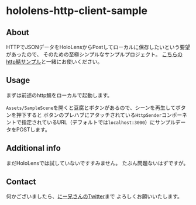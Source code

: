 # hololens-http-client-sample

## About

HTTPでJSONデータをHoloLensからPostしてローカルに保存したいという要望があったので、
そのための至極シンプルなサンプルプロジェクト。
[こちらのhttp鯖サンプル](https://github.com/drumath2237/simple-http-server-sample)と一緒にお使いください。

## Usage

まずは前述のhttp鯖をローカルで起動します。

`Assets/SampleScene`を開くと豆腐とボタンがあるので、シーンを再生してボタンを押下すると
ボタンのプレハブにアタッチされている`HttpSender`コンポーネントで指定されているURL（デフォルトでは`localhost:3000`）にサンプルデータをPOSTします。

## Additional info

まだHoloLensでは試していないですすみません。
たぶん問題ないはずですが。

## Contact

何かございましたら、[にー兄さんのTwitter](http://twitter.com/ninisan_drumath)まで
よろしくお願いいたします。
